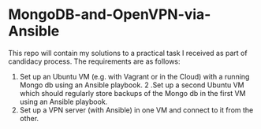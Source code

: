 # MongoDB-and-OpenVPN-via-Ansible
This repo will contain my solutions to a practical task I received as part of candidacy process.
The requirements are as follows:
1. Set up an Ubuntu VM (e.g. with Vagrant or in the Cloud) with a running Mongo db using an Ansible playbook.
2 .Set up a second Ubuntu VM which should regularly store backups of the Mongo db in the first VM using an Ansible playbook.
3. Set up a VPN server (with Ansible) in one VM and connect to it from the other.
